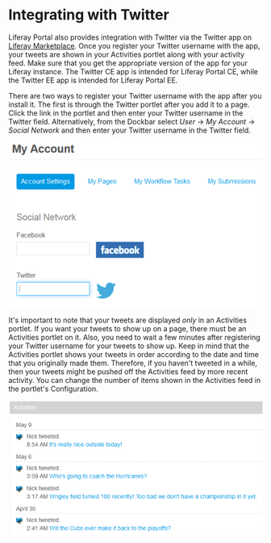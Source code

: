 # Integrating with Twitter [](id=integrating-with-twitter)

Liferay Portal also provides integration with Twitter via the Twitter app on 
[Liferay Marketplace](http://liferay.com/marketplace). Once you register your 
Twitter username with the app, your tweets are shown in your Activities portlet 
along with your activity feed. Make sure that you get the appropriate version of 
the app for your Liferay instance. The Twitter CE app is intended for Liferay 
Portal CE, while the Twitter EE app is intended for Liferay Portal EE.

There are two ways to register your Twitter username with the app after you 
install it. The first is through the Twitter portlet after you add it to a page. 
Click the link in the portlet and then enter your Twitter username in the 
Twitter field. Alternatively, from the Dockbar select *User* &rarr; *My Account* 
&rarr; *Social Network* and then enter your Twitter username in the Twitter 
field.

![Figure 9.x: Register your Twitter account.](../../../images/social-network-accounts.png)

It's important to note that your tweets are displayed *only* in an Activities 
portlet. If you want your tweets to show up on a page, there must be an 
Activities portlet on it. Also, you need to wait a few minutes after registering 
your Twitter username for your tweets to show up. Keep in mind that the 
Activities portlet shows your tweets in order according to the date and time 
that you originally made them. Therefore, if you haven't tweeted in a while, 
then your tweets might be pushed off the Activities feed by more recent 
activity. You can change the number of items shown in the Activities feed in the 
portlet's Configuration.

![Figure 9.x: Your tweets are displayed in an Activities portlet.](../../../images/activities-feed-tweets.png)
